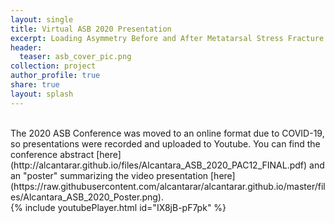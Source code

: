 ```yaml
---
layout: single
title: Virtual ASB 2020 Presentation
excerpt: Loading Asymmetry Before and After Metatarsal Stress Fracture - A Case Study
header:
  teaser: asb_cover_pic.png
collection: project
author_profile: true
share: true
layout: splash
---
```

<br> 
The 2020 ASB Conference was moved to an online format due to COVID-19, so presentations were recorded and uploaded to Youtube. 
You can find the conference abstract [here](http://alcantarar.github.io/files/Alcantara_ASB_2020_PAC12_FINAL.pdf) and an "poster" summarizing the video presentation [here](https://raw.githubusercontent.com/alcantarar/alcantarar.github.io/master/files/Alcantara_ASB_2020_Poster.png).
<br>
{% include youtubePlayer.html id="IX8jB-pF7pk" %}
